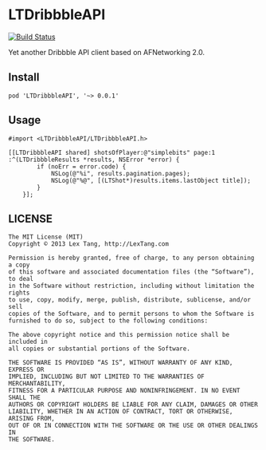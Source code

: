 # LTDribbbleAPI


[![Build Status](https://travis-ci.org/lexrus/LTDribbbleAPI.png)](https://travis-ci.org/lexrus/LTDribbbleAPI.png)


Yet another Dribbble API client based on AFNetworking 2.0.

## Install

```pod 'LTDribbbleAPI', '~> 0.0.1'```

## Usage

```
#import <LTDribbbleAPI/LTDribbbleAPI.h>
```

``` objc
[[LTDribbbleAPI shared] shotsOfPlayer:@"simplebits" page:1 :^(LTDribbbleResults *results, NSError *error) {
        if (noErr = error.code) {
            NSLog(@"%i", results.pagination.pages);
            NSLog(@"%@", [(LTShot*)results.items.lastObject title]);
        }
    }];

```


## LICENSE

```
The MIT License (MIT)
Copyright © 2013 Lex Tang, http://LexTang.com

Permission is hereby granted, free of charge, to any person obtaining a copy
of this software and associated documentation files (the “Software”), to deal
in the Software without restriction, including without limitation the rights
to use, copy, modify, merge, publish, distribute, sublicense, and/or sell
copies of the Software, and to permit persons to whom the Software is
furnished to do so, subject to the following conditions:

The above copyright notice and this permission notice shall be included in
all copies or substantial portions of the Software.

THE SOFTWARE IS PROVIDED “AS IS”, WITHOUT WARRANTY OF ANY KIND, EXPRESS OR
IMPLIED, INCLUDING BUT NOT LIMITED TO THE WARRANTIES OF MERCHANTABILITY,
FITNESS FOR A PARTICULAR PURPOSE AND NONINFRINGEMENT. IN NO EVENT SHALL THE
AUTHORS OR COPYRIGHT HOLDERS BE LIABLE FOR ANY CLAIM, DAMAGES OR OTHER
LIABILITY, WHETHER IN AN ACTION OF CONTRACT, TORT OR OTHERWISE, ARISING FROM,
OUT OF OR IN CONNECTION WITH THE SOFTWARE OR THE USE OR OTHER DEALINGS IN
THE SOFTWARE.
```